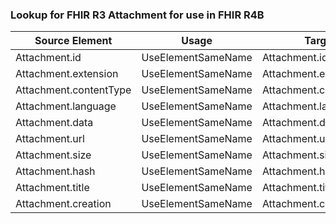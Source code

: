 ### Lookup for FHIR R3 Attachment for use in FHIR R4B

| Source Element | Usage | Target |
| -------------- | ----- | ------ |
| Attachment.id | UseElementSameName | Attachment.id |
| Attachment.extension | UseElementSameName | Attachment.extension |
| Attachment.contentType | UseElementSameName | Attachment.contentType |
| Attachment.language | UseElementSameName | Attachment.language |
| Attachment.data | UseElementSameName | Attachment.data |
| Attachment.url | UseElementSameName | Attachment.url |
| Attachment.size | UseElementSameName | Attachment.size |
| Attachment.hash | UseElementSameName | Attachment.hash |
| Attachment.title | UseElementSameName | Attachment.title |
| Attachment.creation | UseElementSameName | Attachment.creation |
